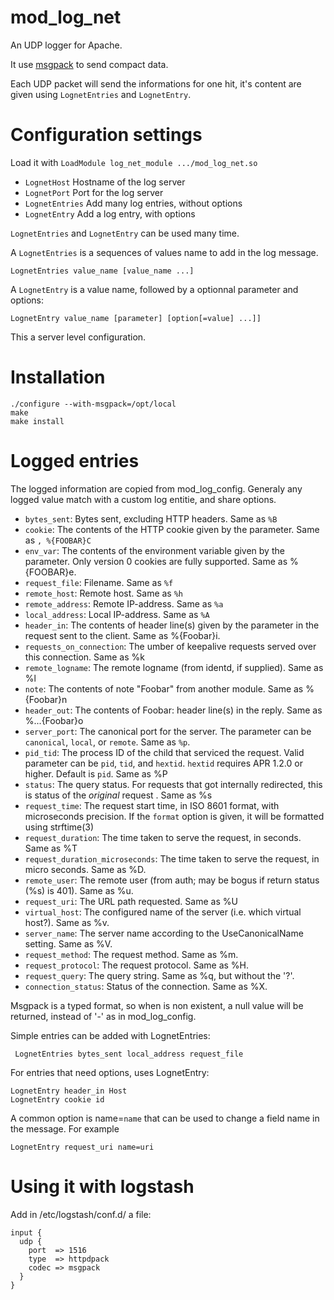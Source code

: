 mod_log_net
===========

An UDP logger for Apache.

It use [msgpack](http://msgpack.org) to send compact data.

Each UDP packet will send the informations for one hit, it's content are given using `LognetEntries` and `LognetEntry`.

# Configuration settings

Load it with `LoadModule log_net_module .../mod_log_net.so`

 * `LognetHost` Hostname of the log server
 * `LognetPort` Port for the log server
 * `LognetEntries` Add many log entries, without options
 * `LognetEntry` Add a log entry, with options

`LognetEntries` and `LognetEntry` can be used many time.

A `LognetEntries` is a sequences of values name to add in the log message.

    LognetEntries value_name [value_name ...]

A `LognetEntry` is a value name, followed by a optionnal parameter and options:

    LognetEntry value_name [parameter] [option[=value] ...]]

This a server level configuration.

# Installation

    ./configure --with-msgpack=/opt/local
    make
    make install
    
# Logged entries

The logged information are copied from mod_log_config. Generaly any logged value match with a custom log entitie, and share options.

 * `bytes_sent`: Bytes sent, excluding HTTP headers. Same as `%B`
 * `cookie`:  The contents of the HTTP cookie given by the parameter. Same as `, %{FOOBAR}C`
 * `env_var`: The contents of the environment variable given by the parameter. Only version 0 cookies are fully supported. Same as %{FOOBAR}e.
 * `request_file`: Filename. Same as `%f`
 * `remote_host`: Remote host. Same as `%h`
 * `remote_address`: Remote IP-address. Same as `%a`
 * `local_address`: Local IP-address. Same as `%A`
 * `header_in`: The contents of header line(s) given by the parameter in the request sent to the client. Same as %{Foobar}i.
 * `requests_on_connection`: The umber of keepalive requests served over this connection. Same as %k
 * `remote_logname`: The remote logname (from identd, if supplied). Same as %l
 * `note`:  The contents of note "Foobar" from another module. Same as %{Foobar}n
 * `header_out`:  The contents of Foobar: header line(s) in the reply. Same as %...{Foobar}o
 * `server_port`:  The canonical port for the server. The parameter can be `canonical`, `local`, or `remote`. Same as `%p`.
 * `pid_tid`: The process ID of the child that serviced the request. Valid parameter can be `pid`, `tid`, and `hextid`. `hextid` requires APR 1.2.0 or higher. Default is `pid`. Same as %P
 * `status`: The query status. For requests that got internally redirected, this is status of the *original* request . Same as %s
 * `request_time`: The request start time, in ISO 8601 format, with microseconds precision. If the `format` option is given, it will be formatted using strftime(3)
 * `request_duration`: The time taken to serve the request, in seconds. Same as %T
 * `request_duration_microseconds`:  The time taken to serve the request, in micro seconds. Same as %D.
 * `remote_user`: The remote user (from auth; may be bogus if return status (%s) is 401). Same as %u.
 * `request_uri`: The URL path requested. Same as %U
 * `virtual_host`: The configured name of the server (i.e. which virtual host?). Same as %v.
 * `server_name`: The server name according to the UseCanonicalName setting. Same as %V.
 * `request_method`: The request method. Same as %m.
 * `request_protocol`: The request protocol. Same as %H.
 * `request_query`: The query string. Same as %q, but without the '?'.
 * `connection_status`:  Status of the connection. Same as %X.
 
Msgpack is a typed format, so when is non existent, a null value will be returned, instead of '-' as in mod_log_config.

Simple entries can be added with LognetEntries:

     LognetEntries bytes_sent local_address request_file

For entries that need options, uses LognetEntry:

    LognetEntry header_in Host
    LognetEntry cookie id

A common option is name=`name` that can be used to change a field name in the message. For example

    LognetEntry request_uri name=uri

# Using it with logstash

Add in /etc/logstash/conf.d/ a file:

    input {
      udp {
        port  => 1516
        type  => httpdpack
        codec => msgpack
      }
    }
    